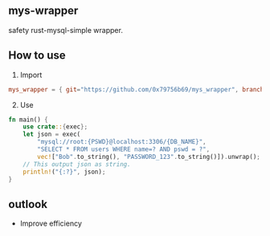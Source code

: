 
## mys-wrapper
safety rust-mysql-simple wrapper.

## How to use
1. Import
```toml
mys_wrapper = { git="https://github.com/0x79756b69/mys_wrapper", branch="main" }
```
2. Use
```rust
fn main() {
    use crate::{exec};
    let json = exec(
        "mysql://root:{PSWD}@localhost:3306/{DB_NAME}",
        "SELECT * FROM users WHERE name=? AND pswd = ?",
        vec!["Bob".to_string(), "PASSWORD_123".to_string()]).unwrap();
    // This output json as string.
    println!("{:?}", json);
}
```

## outlook
- Improve efficiency
